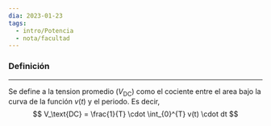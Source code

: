 ```yaml
---
dia: 2023-01-23
tags:
  - intro/Potencia
  - nota/facultad
---
```

### Definición
---
Se define a la tension promedio ($V_\text{DC}$) como el cociente entre el area bajo la curva de la función $v(t)$ y el periodo.
Es decir,
$$
V_\text{DC} = \frac{1}{T} \cdot \int_{0}^{T} v(t) \cdot dt
$$